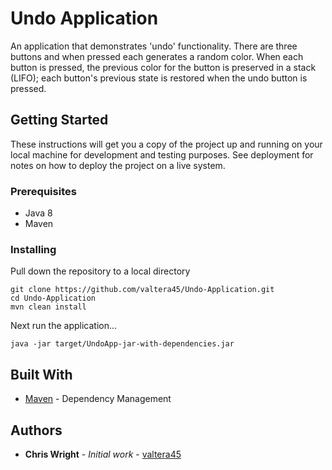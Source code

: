 # Undo Application

An application that demonstrates 'undo' functionality.  There are three buttons and when pressed each
generates a random color.  When each button is pressed, the previous color for the button is preserved 
in a stack (LIFO); each button's previous state is restored when the undo button is pressed.

## Getting Started

These instructions will get you a copy of the project up and running on your local machine for development and testing purposes. See deployment for notes on how to deploy the project on a live system.

### Prerequisites

* Java 8
* Maven

### Installing

Pull down the repository to a local directory

```
git clone https://github.com/valtera45/Undo-Application.git
cd Undo-Application
mvn clean install
```

Next run the application...

```
java -jar target/UndoApp-jar-with-dependencies.jar
```

## Built With

* [Maven](https://maven.apache.org/) - Dependency Management

## Authors

* **Chris Wright** - *Initial work* - [valtera45](https://github.com/valtera45)
